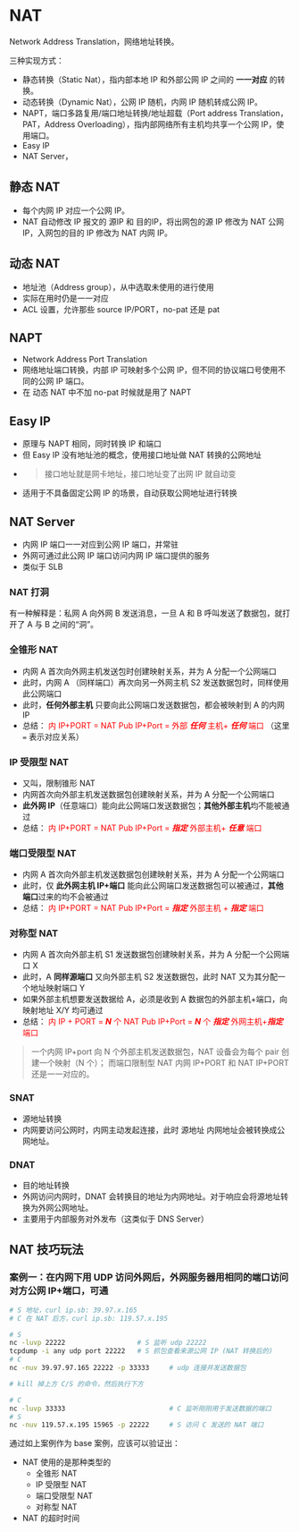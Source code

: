 # NAT

Network Address Translation，网络地址转换。

三种实现方式：

- 静态转换（Static Nat），指内部本地 IP 和外部公网 IP 之间的 **一一对应** 的转换。
- 动态转换（Dynamic Nat），公网 IP 随机，内网 IP 随机转成公网 IP。
- NAPT，端口多路复用/端口地址转换/地址超载（Port address Translation，PAT，Address Overloading），指内部网络所有主机均共享一个公网 IP，使用端口。
- Easy IP
- NAT Server，

## 静态 NAT

- 每个内网 IP 对应一个公网 IP。
- NAT 自动修改 IP 报文的 源IP 和 目的IP，将出网包的源 IP 修改为 NAT 公网 IP，入网包的目的 IP 修改为 NAT 内网 IP。

## 动态 NAT

- 地址池（Address group），从中选取未使用的进行使用
- 实际在用时仍是一一对应
- ACL 设置，允许那些 source IP/PORT，no-pat 还是 pat

## NAPT

- Network Address Port Translation
- 网络地址端口转换，内部 IP 可映射多个公网 IP，但不同的协议端口号使用不同的公网 IP 端口。
- 在 动态 NAT 中不加 no-pat 时候就是用了 NAPT

## Easy IP

- 原理与 NAPT 相同，同时转换 IP 和端口
- 但 Easy IP 没有地址池的概念，使用接口地址做 NAT 转换的公网地址
- > 接口地址就是网卡地址，接口地址变了出网 IP 就自动变
- 适用于不具备固定公网 IP 的场景，自动获取公网地址进行转换


## NAT Server

- 内网 IP 端口一一对应到公网 IP 端口，并常驻
- 外网可通过此公网 IP 端口访问内网 IP 端口提供的服务
- 类似于 SLB

### NAT 打洞

有一种解释是：私网 A 向外网 B 发送消息，一旦 A 和 B 呼叫发送了数据包，就打开了 A 与 B 之间的“洞”。

### 全锥形 NAT

- 内网 A 首次向外网主机发送包时创建映射关系，并为 A 分配一个公网端口
- 此时，内网 A （同样端口）再次向另一外网主机 S2 发送数据包时，同样使用此公网端口
- 此时，**任何外部主机** 只要向此公网端口发送数据包，都会被映射到 A 的内网 IP
- 总结： <font color=red>内 IP+PORT = NAT Pub IP+Port = 外部 ***任何*** 主机+ ***任何*** 端口</font> （这里 `=` 表示对应关系）

### IP 受限型 NAT

- 又叫，限制锥形 NAT
- 内网首次向外部主机发送数据包创建映射关系，并为 A 分配一个公网端口
- **此外网 IP**（任意端口）能向此公网端口发送数据包；**其他外部主机**均不能被通过
- 总结： <font color=red>内 IP+PORT = NAT Pub IP+Port = ***指定*** 外部主机+ ***任意*** 端口</font>

### 端口受限型 NAT

- 内网 A 首次向外部主机发送数据包创建映射关系，并为 A 分配一个公网端口
- 此时，仅 **此外网主机 IP+端口** 能向此公网端口发送数据包可以被通过，**其他端口**过来的均不会被通过
- 总结： <font color=red>内 IP+PORT = NAT Pub IP+Port = ***指定*** 外部主机 + ***指定*** 端口</font>

### 对称型 NAT

- 内网 A 首次向外部主机 S1 发送数据包创建映射关系，并为 A 分配一个公网端口 X
- 此时，A **同样源端口** 又向外部主机 S2 发送数据包，此时 NAT 又为其分配一个地址映射端口 Y
- 如果外部主机想要发送数据给 A，必须是收到 A 数据包的外部主机+端口，向映射地址 X/Y 均可通过
- 总结： <font color=red>内 IP + PORT = ***N*** 个 NAT Pub IP+Port = ***N*** 个 ***指定*** 外网主机+***指定***端口 </font>

> 一个内网 IP+port 向 N 个外部主机发送数据包，NAT 设备会为每个 pair 创建一个映射（N 个）；
> 而端口限制型 NAT 内网 IP+PORT 和 NAT IP+PORT 还是一一对应的。

### SNAT

- 源地址转换
- 内网要访问公网时，内网主动发起连接，此时 源地址 内网地址会被转换成公网地址。

### DNAT

- 目的地址转换
- 外网访问内网时，DNAT 会转换目的地址为内网地址。对于响应会将源地址转换为外网公网地址。
- 主要用于内部服务对外发布（这类似于 DNS Server）

## NAT 技巧玩法

### 案例一：在内网下用 UDP 访问外网后，外网服务器用相同的端口访问对方公网 IP+端口，可通

```sh
# S 地址，curl ip.sb: 39.97.x.165
# C 在 NAT 后方，curl ip.sb: 119.57.x.195

# S
nc -luvp 22222                  # S 监听 udp 22222
tcpdump -i any udp port 22222   # S 抓包查看来源公网 IP (NAT 转换后的)
# C
nc -nuv 39.97.97.165 22222 -p 33333     # udp 连接并发送数据包

# kill 掉上方 C/S 的命令，然后执行下方

# C
nc -luvp 33333                          # C 监听刚刚用于发送数据的端口
# S
nc -nuv 119.57.x.195 15965 -p 22222     # S 访问 C 发送的 NAT 端口
```

通过如上案例作为 base 案例，应该可以验证出：

- NAT 使用的是那种类型的
    - 全锥形 NAT
    - IP 受限型 NAT
    - 端口受限型 NAT
    - 对称型 NAT
- NAT 的超时时间
